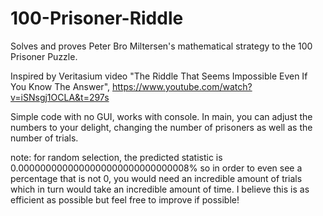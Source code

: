 # 100-Prisoner-Riddle
Solves and proves Peter Bro Miltersen's mathematical strategy to the 100 Prisoner Puzzle.


Inspired by Veritasium video "The Riddle That Seems Impossible Even If You Know The Answer", https://www.youtube.com/watch?v=iSNsgj1OCLA&t=297s

Simple code with no GUI, works with console. In main, you can adjust the numbers to your delight, changing the number of prisoners as well as the number of trials.

note: for random selection, the predicted statistic is 0.0000000000000000000000000000008% so in order to even see a percentage that is not 0, you would need an incredible amount of trials which in turn would take an incredible amount of time. I believe this is as efficient as possible but feel free to improve if possible!
